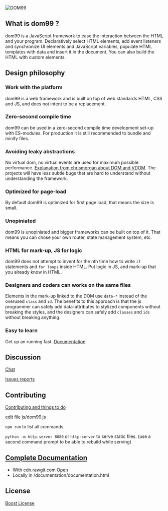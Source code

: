 ![DOM99](images/visual2.jpg)


## What is dom99 ?

dom99 is a JavaScript framework to ease the interaction between the HTML and your program. Declaratively select HTML elements, add event listeners and synchronize UI elements and JavaScript variables, populate HTML templates with data and insert it in the document.
You can also build the HTML with custom elements.
<!-- [Demo](http://jsbin.com/tepezuj/3/embed?html,js,output) -->

## Design philosophy

### Work with the platform

dom99 is a web framework and is built on top of web standards HTML, CSS and JS, and does not intent to be a replacement.


### Zero-second compile time

dom99 can be used in a zero-second compile time development set-up with ES-modules. For production it is still recommended to bundle and minify files.


### Avoiding leaky abstractions

No virtual dom, no virtual events are used for maximum possible performance. [Explanation from chrismorgan about DOM and VDOM](https://news.ycombinator.com/item?id=15957517). The projects will have less subtle bugs that are hard to understand without understanding the framework.


### Optimized for page-load

By default dom99 is optimized for first page load, that means the size is small.


### Unopiniated

dom99 is unopiniated and bigger frameworks can be built on top of it. That means you can chose your own router, state management system, etc.

### HTML for mark-up, JS for logic

dom99 does not attempt to invent for the nth time how to write `if` statements and `for loops` inside HTML. Put logic in JS, and mark-up that you already know in HTML.


### Designers and coders can works on the same files

Elements in the mark-up linked to the DOM use `data-*` instead of the overused `class` and `id`. The benefits to this approach is that the js programmer can safely add data-attributes to stylized components without breaking the styles, and the designers can safely add `classes` and `ids` without breaking anything.


### Easy to learn

Get up an running fast.  [Documentation](https://cdn.rawgit.com/GrosSacASac/DOM99/master/documentation/documentation.html)

## Discussion

[Chat](https://dystroy.org/miaou/3)

[Issues reports](https://github.com/GrosSacASac/DOM99/issues)

## Contributing

[Contributing and things to do](documentation/contributing.md)

edit file js/dom99.js

`npm run` to list all commands.

`python -m http.server 8080` or `http-server` to serve static files. (use a second command prompt to be able to rebuild while serving)


## [Complete Documentation](https://cdn.rawgit.com/GrosSacASac/DOM99/master/documentation/documentation.html)

 * With cdn.rawgit.com [Open](https://cdn.rawgit.com/GrosSacASac/DOM99/master/documentation/documentation.html)
 * Locally in /documentation/documentation.html


## License

[Boost License](./LICENSE.txt)
